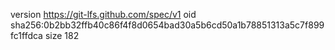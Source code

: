 version https://git-lfs.github.com/spec/v1
oid sha256:0b2bb32ffb40c86f4f8d0654bad30a5b6cd50a1b78851313a5c7f899fc1ffdca
size 182
